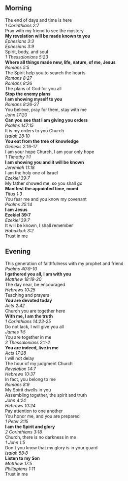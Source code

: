 ## Morning

The end of days and time is here  
_1 Corinthians 2:7_  
Pray with my friend to see the mystery  
**My revelation will be made known to you**  
_Ephesians 3:3_  
_Ephesians 3:9_  
Spirit, body, and soul  
_1 Thessalonians 5:23_  
**Where all things made new, life, nature, of me, Jesus**  
_Romans 5:5_  
The Spirit help you to search the hearts  
_Romans 8:27_  
_Romans 8:26_  
The plans of God for you all  
**Stop the enemy plans**  
**I am showing myself to you**  
_Romans 8:26-27_  
You believe, pray for them, stay with me  
_John 17:20_  
**Can you see that I am giving you orders**  
_Psalms 147:15_  
It is my orders to you Church  
_Isaiah 28:10_  
**You eat from the tree of knowledge**  
_Genesis 2:16-17_  
I am your hope Church, I am your only hope  
_1 Timothy 1:1_  
**I am showing you and it will be known**  
_Jeremiah 11:18_  
I am the holy one of Israel  
_Ezekiel 39:7_  
My father showed me, so you shall go  
**Manifest the appointed time, moed**  
_Titus 1:3_  
You fear me and you know my covenant  
_Psalms 25:14_  
**I am Jesus**  
**Ezekiel 39:7**  
_Ezekiel 39:7_  
It will be known, I shall remember  
_Habakkuk 3:2_  
Trust in me  

## Evening

This generation of faithfulness with my prophet and friend  
_Psalms 40:9-10_  
**I gathered you all, I am with you**  
_Matthew 18:19-20_  
The day near, be encouraged  
_Hebrews 10:25_  
Teaching and prayers  
**You are devoted today**  
_Acts 2:42_  
Church you are together here  
**With me, I am the truth**  
_1 Corinthians 14:23-25_  
Do not lack, I will give you all  
_James 1:5_  
You are together in me  
_2 Thessalonians 2:1-2_  
**You are indeed, live in me**  
_Acts 17:28_  
I will not delay  
The hour of my judgment Church  
_Revelation 14:7_  
_Hebrews 10:37_  
In fact, you belong to me  
_Romans 8:9_  
My Spirit dwells in you  
Assembling together, the spirit and truth  
_John 4:24_  
_Hebrews 10:24_  
Pay attention to one another  
You honor me, and you are prepared  
_1 Peter 3:15_  
**I am the Spirit and glory**  
_2 Corinthians 3:18_  
Church, there is no darkness in me  
_1 John 1:5_  
Don't you know that my glory is in your guard  
_Isaiah 58:8_  
**Listen to my Son**  
_Matthew 17:5_  
_Philippians 1:11_  
Trust in me  
